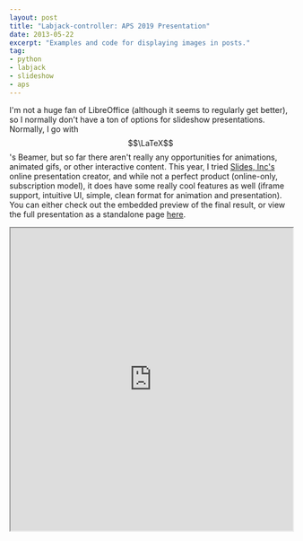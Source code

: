 ```yaml
---
layout: post
title: "Labjack-controller: APS 2019 Presentation"
date: 2013-05-22
excerpt: "Examples and code for displaying images in posts."
tag:
- python 
- labjack
- slideshow
- aps
---
```


I'm not a huge fan of LibreOffice (although it seems to regularly get better), so I normally don't have a ton of options for slideshow presentations. Normally, I go with $$\LaTeX$$'s Beamer, but so far there aren't really any opportunities for animations, animated gifs, or other interactive content. This year, I tried [Slides, Inc's][0] online presentation creator, and while not a perfect product (online-only, subscription model), it does have some really cool features as well (iframe support, intuitive UI, simple, clean format for animation and presentation). You can either check out the embedded preview of the final result, or view the full presentation as a standalone page [here][1].


<p style="text-align:center">
    <iframe src="https://nyctanthous.github.io/about/aps-2019-presentation.html" scrolling="yes" width="100%" height="540px">
    </iframe>
</p>



[0]: https://slides.com/
[1]: https://nyctanthous.github.io/about/aps-2019-presentation.html